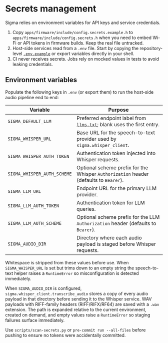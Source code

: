 # Secrets management

Sigma relies on environment variables for API keys and service credentials.

1. Copy `apps/firmware/include/config.secrets.example.h` to
   `apps/firmware/include/config.secrets.h` when you need to embed Wi-Fi or API
   tokens in firmware builds. Keep the real file untracked.
2. Host-side services read from a `.env` file. Start by copying the
   repository-level [`.env.example`](../../.env.example) or export variables
   directly in your shell.
3. CI never receives secrets. Jobs rely on mocked values in tests to avoid
   leaking credentials.

## Environment variables

Populate the following keys in `.env` (or export them) to run the host-side
audio pipeline end to end:

| Variable | Purpose |
| --- | --- |
| `SIGMA_DEFAULT_LLM` | Preferred endpoint label from [`llms.txt`](../../llms.txt); blank uses the first entry. |
| `SIGMA_WHISPER_URL` | Base URL for the speech-to-text provider used by `sigma.whisper_client`. |
| `SIGMA_WHISPER_AUTH_TOKEN` | Authentication token injected into Whisper requests. |
| `SIGMA_WHISPER_AUTH_SCHEME` | Optional scheme prefix for the Whisper `Authorization` header (defaults to `Bearer`). |
| `SIGMA_LLM_URL` | Endpoint URL for the primary LLM provider. |
| `SIGMA_LLM_AUTH_TOKEN` | Authentication token for LLM queries. |
| `SIGMA_LLM_AUTH_SCHEME` | Optional scheme prefix for the LLM `Authorization` header (defaults to `Bearer`). |
| `SIGMA_AUDIO_DIR` | Directory where each audio payload is staged before Whisper requests. |

Whitespace is stripped from these values before use. When `SIGMA_WHISPER_URL`
is set but trims down to an empty string the speech-to-text helper raises a
`RuntimeError` so misconfiguration is detected immediately.

When `SIGMA_AUDIO_DIR` is configured, `sigma.whisper_client.transcribe_audio`
stores a copy of every audio payload in that directory before sending it to the
Whisper service. WAV payloads with RIFF-family headers (RIFF/RIFX/RF64) are
saved with a `.wav` extension. The path is expanded relative to the current
environment, created on demand, and empty values raise a `RuntimeError` so
staging failures surface immediately.

Use `scripts/scan-secrets.py` or `pre-commit run --all-files` before pushing to
ensure no tokens were accidentally committed.
